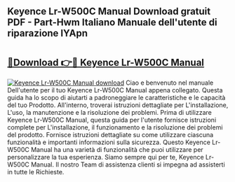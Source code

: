 ## Keyence Lr-W500C Manual Download gratuit PDF - Part-Hwm Italiano Manuale dell'utente di riparazione lYApn

# <h2><a href="http://dfbph2.blite.top/?on=Keyence+Lr-W500C+Manual">🔗Download 👉🔴 Keyence Lr-W500C Manual</a></h2>

[![Keyence Lr-W500C Manual download](https://i.imgur.com/lujVjoI.png)](http://dfbph2.blite.top/?on=Keyence+Lr-W500C+Manual)
Ciao e benvenuto nel manuale Dell'utente per il tuo Keyence Lr-W500C Manual appena collegato. Questa guida ha lo scopo di aiutarti a padroneggiare le caratteristiche e le capacità del tuo Prodotto. All'interno, troverai istruzioni dettagliate per L'installazione, L'uso, la manutenzione e la risoluzione dei problemi. Prima di utilizzare Keyence Lr-W500C Manual, questa guida per l'utente fornisce istruzioni complete per L'installazione, il funzionamento e la risoluzione dei problemi del prodotto. Fornisce istruzioni dettagliate su come utilizzare ciascuna funzionalità e importanti informazioni sulla sicurezza. Questo Keyence Lr-W500C Manual ha una varietà di funzionalità che puoi utilizzare per personalizzare la tua esperienza. Siamo sempre qui per te, Keyence Lr-W500C Manual. Il nostro Team di assistenza clienti si impegna ad assisterti in tutte le Richieste.
